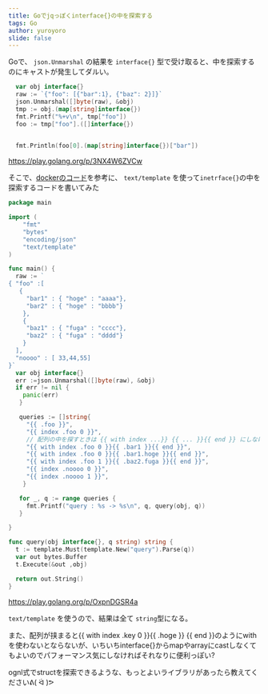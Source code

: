 ```yaml
---
title: Goでjqっぽくinterface{}の中を探索する
tags: Go
author: yuroyoro
slide: false
---
```

Goで、 `json.Unmarshal` の結果を `interface{}` 型で受け取ると、中を探索するのにキャストが発生してダルい。

```go
  var obj interface{}
  raw := `{"foo": [{"bar":1}, {"baz": 2}]}`
  json.Unmarshal([]byte(raw), &obj)
  tmp := obj.(map[string]interface{})
  fmt.Printf("%+v\n", tmp["foo"])
  foo := tmp["foo"].([]interface{})
   

  fmt.Println(foo[0].(map[string]interface{})["bar"])
```
https://play.golang.org/p/3NX4W6ZVCw

そこで、[dockerのコード](https://github.com/docker/docker/blob/master/utils/templates/templates.go)を参考に、 `text/template` を使って`inetrface{}`の中を探索するコードを書いてみた

```go
package main

import (
	"fmt"
	"bytes"
	"encoding/json"
	"text/template"
)

func main() {
  raw := `
{ "foo" :[
   { 
     "bar1" : { "hoge" : "aaaa"},
     "bar2" : { "hoge" : "bbbb"}
    },
    {
     "baz1" : { "fuga" : "cccc"},
     "baz2" : { "fuga" : "dddd"}
    }
  ],
  "noooo" : [ 33,44,55]
}`
  var obj interface{}
  err :=json.Unmarshal([]byte(raw), &obj)
  if err != nil {
    panic(err)
   }

   queries := []string{
     "{{ .foo }}",
     "{{ index .foo 0 }}", 
     // 配列の中を探すときは {{ with index ...}} {{ ... }}{{ end }} にしなければならぬ
     "{{ with index .foo 0 }}{{ .bar1 }}{{ end }}", 
     "{{ with index .foo 0 }}{{ .bar1.hoge }}{{ end }}",
     "{{ with index .foo 1 }}{{ .baz2.fuga }}{{ end }}",
     "{{ index .noooo 0 }}",
     "{{ index .noooo 1 }}",
    }

   for _, q := range queries {
     fmt.Printf("query : %s -> %s\n", q, query(obj, q))
   }

}

func query(obj interface{}, q string) string {
  t := template.Must(template.New("query").Parse(q))
  var out bytes.Buffer
  t.Execute(&out ,obj)

  return out.String()
}
```
https://play.golang.org/p/OxpnDGSR4a

`text/template` を使うので、結果は全て `string`型になる。

また、配列が挟まると{{ with index .key 0 }}{{ .hoge }} {{ end }}のようにwithを使わないとならないが、いちいちinterface{}からmapやarrayにcastしなくてもよいのでパフォーマンス気にしなければそれなりに便利っぽい?

ognl式でstructを探索できるような、もっとよいライブラリがあったら教えてくださいᕕ( ᐛ )ᕗ

